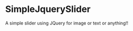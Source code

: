 SimpleJquerySlider
==================

A simple slider using JQuery for image or text or anything!!
